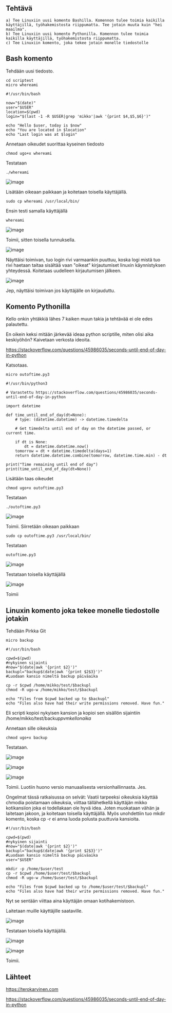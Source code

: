 

## Tehtävä 
 
    a) Tee Linuxiin uusi komento Bashilla. Komennon tulee toimia kaikilla käyttäjillä, työhakemistosta riippumatta. Tee jotain muuta kuin "hei maailma".
    b) Tee Linuxiin uusi komento Pythonilla. Komennon tulee toimia kaikilla käyttäjillä, työhakemistosta riippumatta.
    c) Tee Linuxiin komento, joka tekee jotain monelle tiedostolle
    
## Bash komento

Tehdään uusi tiedosto.

    cd scriptest
    micro whereami
```
#!/usr/bin/bash

now="$(date)"
user="$USER"
location=$(pwd)
login="$(last -1 -R $USER|grep 'mikko'|awk '{print $4,$5,$6}')"

echo "Hello $user, today is $now"
echo "You are located in $location"
echo "Last login was at $login"
```

Annetaan oikeudet suorittaa kyseinen tiedosto

    chmod ugo+x whereami
				
Testataan

    ./whereami

![image](https://user-images.githubusercontent.com/122888695/224752971-c0d08319-4e3a-4a2a-904d-b9d52d47a342.png)

Lisätään oikeaan paikkaan ja koitetaan toisella käyttäjällä.

    sudo cp whereami /usr/local/bin/
    
Ensin testi samalla käyttäjällä
    
    whereami
    
![image](https://user-images.githubusercontent.com/122888695/224753461-5149a3e4-f5f2-4a28-97bb-4cd38bac011d.png)

Toimii, sitten toisella tunnuksella.

![image](https://user-images.githubusercontent.com/122888695/224754784-a0ecec06-f4fe-44aa-98f5-6c6acb55c70d.png)

Näyttäisi toimivan, tuo login rivi varmaankin puuttuu, koska logi mistä tuo rivi haetaan taitaa sisältää vaan "oikeat" kirjautumiset linuxin käynnistyksen yhteydessä. Koitetaas uudelleen kirjautumisen jälkeen.

![image](https://user-images.githubusercontent.com/122888695/224755136-4c88f9cf-4eec-4fa4-9723-3be7f81581d0.png)

Jep, näyttäisi toimivan jos käyttäjälle on kirjauduttu. 

## Komento Pythonilla

Kello onkin yhtäkkiä lähes 7 kaiken muun takia ja tehtävää ei ole edes palautettu.

En oikein keksi mitään järkevää ideaa python scriptille, miten olisi aika keskiyöhön? Kaivetaan verkosta ideoita.

https://stackoverflow.com/questions/45986035/seconds-until-end-of-day-in-python

Katsotaas.

    micro outoftime.py3
    
```
#!/usr/bin/python3

# Varastettu https://stackoverflow.com/questions/45986035/seconds-until-end-of-day-in-python

import datetime

def time_until_end_of_day(dt=None):
    # type: (datetime.datetime) -> datetime.timedelta
    
    # Get timedelta until end of day on the datetime passed, or current time.
    
    if dt is None:
        dt = datetime.datetime.now()
    tomorrow = dt + datetime.timedelta(days=1)
    return datetime.datetime.combine(tomorrow, datetime.time.min) - dt 
    
print("Time remaining until end of day")
print(time_until_end_of_day(dt=None))
```

Lisätään taas oikeudet

    chmod ugo+x outoftime.py3
    
Testataan

    ./outoftime.py3
    
![image](https://user-images.githubusercontent.com/122888695/224772073-d7e39d4c-689e-4029-8b07-5d732bfb57cb.png)


Toimii. Siirretään oikeaan paikkaan

    sudo cp outoftime.py3 /usr/local/bin/
    
Testataan

    outoftime.py3
    
![image](https://user-images.githubusercontent.com/122888695/224771975-7dc4fb26-5aa7-46d7-91a3-a191eb1e5c7c.png)

Testataan toisella käyttäjällä

![image](https://user-images.githubusercontent.com/122888695/224772188-eaa2be05-425b-4832-9bb6-c9607b9507e4.png)

Toimii

## Linuxin komento joka tekee monelle tiedostolle jotakin

Tehdään Pirkka Git

    micro backup
    
```
#!/usr/bin/bash

cpwd=$(pwd)
#nykyinen sijainti
#now="$(date|awk '{print $2}')"
backupl="backup$(date|awk '{print $2$3}')"
#Luodaan kansio nimeltä backup päiväaika

cp -r $cpwd /home/mikko/test/$backupl
chmod -R ugo-w /home/mikko/test/$backupl

echo "Files from $cpwd backed up to $backupl"
echo "Files also have had their write permissions removed. Have fun."
```

Eli scripti kopioi nykyisen kansion ja kopioi sen sisällön sijaintiin /home/mikko/test/backup*pvmkellonaika*

Annetaan sille oikeuksia

    chmod ugo+x backup
    
Testataan.

![image](https://user-images.githubusercontent.com/122888695/224798973-f3de7a48-c675-4e8c-89c7-38dc1d1072a6.png)

![image](https://user-images.githubusercontent.com/122888695/224799064-d29df20a-942b-472e-b7a4-0195a4baaa31.png)

![image](https://user-images.githubusercontent.com/122888695/224799530-79c02c36-f379-44a8-b020-9b361fdf2411.png)

Toimii. Luotiin huono versio manuaalisesta versionhallinnasta. Jes.

Ongelmat tässä ratkaisussa on selvät: Vaatii tarpeeksi oikeuksia käyttää chmodia poistamaan oikeuksia, viittaa tällähetkellä käyttäjän mikko kotikansiion joka ei todellakaan ole hyvä idea. Joten muokataan vähän ja laitetaan jakoon, ja koitetaan toisella käyttäjällä. Myös unohdettiin tuo mkdir komento, koska cp -r ei anna luoda polusta puuttuvia kansioita.

```
#!/usr/bin/bash

cpwd=$(pwd)
#nykyinen sijainti
#now="$(date|awk '{print $2}')"
backupl="backup$(date|awk '{print $2$3}')"
#Luodaan kansio nimeltä backup päiväaika
user="$USER"

mkdir -p /home/$user/test
cp -r $cpwd /home/$user/test/$backupl
chmod -R ugo-w /home/$user/test/$backupl

echo "Files from $cpwd backed up to /home/$user/test/$backupl"
echo "Files also have had their write permissions removed. Have fun."

```

Nyt se sentään viittaa aina käyttäjän omaan kotihakemistoon.

Laitetaan muille käyttäjille saataville.

![image](https://user-images.githubusercontent.com/122888695/224801024-e356301c-17fb-4f9f-b6a6-0982af8f7c52.png)

Testataan toisella käyttäjällä.

![image](https://user-images.githubusercontent.com/122888695/224804471-e678fbc5-c88d-4e2f-805b-0f7841d23722.png)

![image](https://user-images.githubusercontent.com/122888695/224804692-4017e2b1-35cc-4da7-a593-483f6e31121b.png)

Toimii.


## Lähteet

https://terokarvinen.com

https://stackoverflow.com/questions/45986035/seconds-until-end-of-day-in-python
